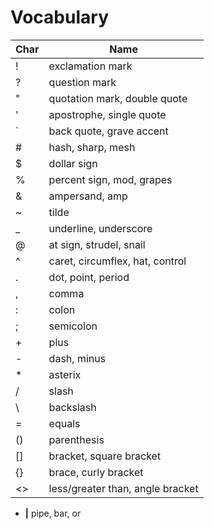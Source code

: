 # Vocabulary

| Char  | Name                             | 
|-------|----------------------------------|
| !     | exclamation mark                 |
| ?     | question mark                    |
| "     | quotation mark, double quote     |
| '     | apostrophe, single quote         |
| `     | back quote, grave accent         |
| #     | hash, sharp, mesh                |
| $     | dollar sign                      |
| %     | percent sign, mod, grapes        |
| &     | ampersand, amp                   |
| ~     | tilde                            |
| _     | underline, underscore            |
| @     | at sign, strudel, snail          |
| ^     | caret, circumflex, hat, control  |
| .     | dot, point, period               |
| ,     | comma                            |
| :     | colon                            |
| ;     | semicolon                        |
| +     | plus                             |
| -     | dash, minus                      |
| *     | asterix                          |
| /     | slash                            |
| \     | backslash                        |
| =     | equals                           |
| ()    | parenthesis                      |
| []    | bracket, square bracket          |
| {}    | brace, curly bracket             |
| <>    | less/greater than, angle bracket |

- **|** pipe, bar, or
